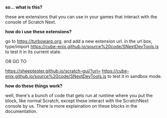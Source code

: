 <b> so... what is this? </b>

these are extensions that you can use in your games that interact with the console of Scratch Next.

<b> how do i use these extensions? </b>

go to https://turbowarp.org, and add a new extension url. in the url box, type/import https://cube-enix.github.io/source%20code/SNextDevTools.js to test it in its current state.

OR GO TO

https://sheeptester.github.io/scratch-gui/?url= https://cube-enix.github.io/source%20code/SNextDevTools.js to test it in sandbox mode.

<b> how do these things work? </b>

well, there's a bunch of code that gets run at runtime where you put the block, like normal Scratch, except these interact with the ScratchNext console by us.
There is more explaination on these blocks in the documentation.
